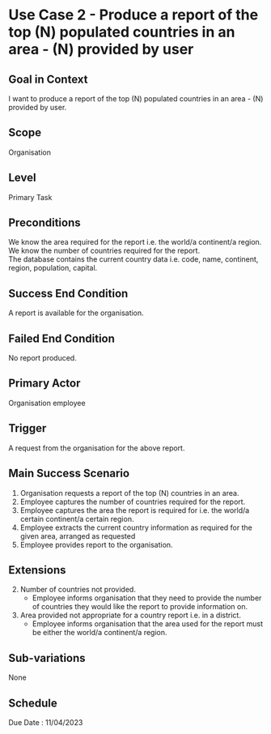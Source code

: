 # Use Case 2 - Produce a report of the top (N) populated countries in an area - (N) provided by user

## Goal in Context
I want to produce a report of the top (N) populated countries in an area - (N) provided by user.

## Scope
Organisation

## Level
Primary Task

## Preconditions
We know the area required for the report i.e. the world/a continent/a region. <br>
We know the number of countries required for the report. <br>
The database contains the current country data i.e. code, name, continent, region, population, capital.

## Success End Condition
A report is available for the organisation.

## Failed End Condition
No report produced.

## Primary Actor
Organisation employee

## Trigger
A request from the organisation for the above report.

## Main Success Scenario
1. Organisation requests a report of the top (N) countries in an area. <br>
2. Employee captures the number of countries required for the report.
3. Employee captures the area the report is required for i.e. the world/a certain continent/a certain region. <br>
4. Employee extracts the current country information as required for the given area, arranged as requested <br>
5. Employee provides report to the organisation.

## Extensions
2. Number of countries not provided.
    * Employee informs organisation that they need to provide the number of countries they would like the 
   report to provide information on.
3. Area provided not appropriate for a country report i.e. in a district.<br>
    * Employee informs organisation that the area used for the report must be either the world/a continent/a region.

## Sub-variations
None

## Schedule
Due Date : 11/04/2023